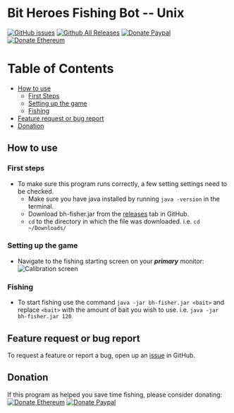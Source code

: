 # Bit Heroes Fishing Bot -- Unix

[![GitHub issues](https://img.shields.io/github/issues/tiemonl/Bit-Heroes-Fishing-Bot.svg)](https://github.com/tiemonl/Bit-Heroes-Fishing-Bot/issues)
[![Github All Releases](https://img.shields.io/github/downloads/tiemonl/Bit-Heroes-Fishing-Bot/total.svg)](https://github.com/tiemonl/Bit-Heroes-Fishing-Bot/releases)
[![Donate Paypal](https://img.shields.io/badge/Donate-PayPal-green.svg)](https://www.paypal.com/cgi-bin/webscr?cmd=_s-xclick&hosted_button_id=9F2F5CFVSHK8G)
[![Donate Ethereum](
https://brianmacdonald.github.io/Ethonate/svg/eth-donate-blue.svg)](
https://brianmacdonald.github.io/Ethonate/address#0xaD3c539d7bb5e3ce993ca87DEA851B308326511a)


Table of Contents
=================
* [How to use](#how-to-use)
  * [First Steps](#first-steps)
  * [Setting up the game](#setting-up-the-game)
  * [Fishing](#fishing)
* [Feature request or bug report](#feature-request-or-bug-report)
* [Donation](#Donation)

## How to use
### First steps
- To make sure this program runs correctly, a few setting settings need to be checked.
  - Make sure you have java installed by running `java -version` in the terminal.
  - Download bh-fisher.jar from the [releases](https://github.com/tiemonl/Bit-Heroes-Fishing-Bot/releases) tab in GitHub.
  - `cd` to the directory in which the file was downloaded. i.e. `cd ~/Downloads/`

### Setting up the game
- Navigate to the fishing starting screen on your ***primary*** monitor:
![Calibration screen](https://i.imgur.com/8mJ0T4o.png)

### Fishing
- To start fishing use the command `java -jar bh-fisher.jar <bait>` and replace `<bait>` with the amount of bait you wish to use. i.e. `java -jar bh-fisher.jar 120`

## Feature request or bug report
To request a feature or report a bug, open up an [issue](https://github.com/tiemonl/Bit-Heroes-Fishing-Bot/issues) in GitHub.

## Donation
If this program as helped you save time fishing, please consider donating:
[![Donate Ethereum](
https://brianmacdonald.github.io/Ethonate/svg/eth-donate-blue.svg)](
https://brianmacdonald.github.io/Ethonate/address#0xaD3c539d7bb5e3ce993ca87DEA851B308326511a)
[![Donate Paypal](https://img.shields.io/badge/Donate-PayPal-green.svg)](https://www.paypal.com/cgi-bin/webscr?cmd=_s-xclick&hosted_button_id=9F2F5CFVSHK8G)
